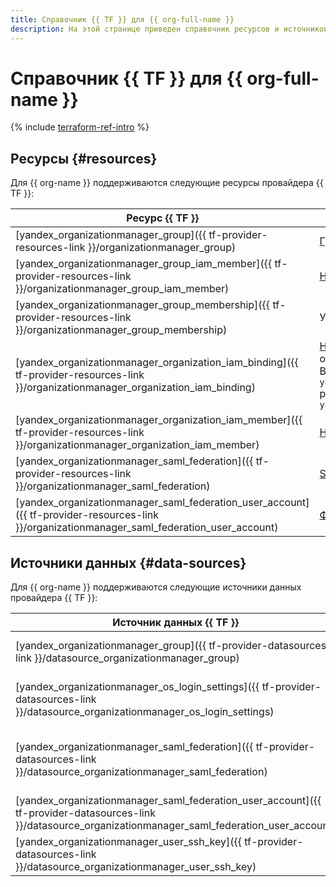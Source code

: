 ```yaml
---
title: Справочник {{ TF }} для {{ org-full-name }}
description: На этой странице приведен справочник ресурсов и источников данных провайдера {{ TF }}, которые поддерживаются для сервиса {{ org-name }}.
---
```


# Справочник {{ TF }} для {{ org-full-name }}

{% include [terraform-ref-intro](../_includes/terraform-ref-intro.md) %}

## Ресурсы {#resources}

Для {{ org-name }} поддерживаются следующие ресурсы провайдера {{ TF }}:

| **Ресурс {{ TF }}** | **Ресурс {{ yandex-cloud }}** |
| --- | --- |
| [yandex_organizationmanager_group]({{ tf-provider-resources-link }}/organizationmanager_group) | [Группа пользователей](./concepts/groups.md) |
| [yandex_organizationmanager_group_iam_member]({{ tf-provider-resources-link }}/organizationmanager_group_iam_member) | [Назначение](../iam/concepts/access-control/index.md#access-bindings) прав доступа к группе пользователей |
| [yandex_organizationmanager_group_membership]({{ tf-provider-resources-link }}/organizationmanager_group_membership) | Участник группы пользователей |
| [yandex_organizationmanager_organization_iam_binding]({{ tf-provider-resources-link }}/organizationmanager_organization_iam_binding) | [Назначение](../iam/concepts/access-control/index.md#access-bindings) прав доступа к организации. Имеет ограничение в 1000 привязок на ресурс. <br>Вместо `yandex_organizationmanager_organization_iam_binding` рекомендуется использовать `yandex_organizationmanager_organization_iam_member` |
| [yandex_organizationmanager_organization_iam_member]({{ tf-provider-resources-link }}/organizationmanager_organization_iam_member) | [Назначение](../iam/concepts/access-control/index.md#access-bindings) прав доступа к организации |
| [yandex_organizationmanager_saml_federation]({{ tf-provider-resources-link }}/organizationmanager_saml_federation) | [SAML-совместимая федерация удостоверений](./concepts/add-federation.md) |
| [yandex_organizationmanager_saml_federation_user_account]({{ tf-provider-resources-link }}/organizationmanager_saml_federation_user_account) | [Федеративный пользователь](./concepts/add-federation.md#saml-authentication) |

## Источники данных {#data-sources}

Для {{ org-name }} поддерживаются следующие источники данных провайдера {{ TF }}:

| **Источник данных {{ TF }}** | **Описание** |
| --- | --- |
| [yandex_organizationmanager_group]({{ tf-provider-datasources-link }}/datasource_organizationmanager_group) | Информация о [группе пользователей](./concepts/groups.md) |
| [yandex_organizationmanager_os_login_settings]({{ tf-provider-datasources-link }}/datasource_organizationmanager_os_login_settings) | Информация о настройках доступа по [OS Login](./concepts/os-login.md) |
| [yandex_organizationmanager_saml_federation]({{ tf-provider-datasources-link }}/datasource_organizationmanager_saml_federation) | Информация о [SAML-совместимой федерации удостоверений](./concepts/add-federation.md) |
| [yandex_organizationmanager_saml_federation_user_account]({{ tf-provider-datasources-link }}/datasource_organizationmanager_saml_federation_user_account) | Информация о [федеративном пользователе](./concepts/add-federation.md#saml-authentication) |
| [yandex_organizationmanager_user_ssh_key]({{ tf-provider-datasources-link }}/datasource_organizationmanager_user_ssh_key) | Информация об [SSH-ключе](../glossary/ssh-keygen.md) пользователя |